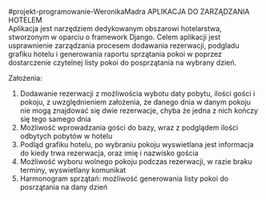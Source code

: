 #projekt-programowanie-WeronikaMadra
APLIKACJA DO ZARZĄDZANIA HOTELEM <br>
Aplikacja jest narzędziem dedykowanym obszarowi hotelarstwa, stworzonym w oparciu o framework Django. Celem aplikacji jest usprawnienie zarządzania procesem dodawania rezerwacji, podgladu grafiku hotelu i generowania raportu sprzątania pokoi w poprzez dostarczenie czytelnej listy pokoi do posprzątania na wybrany dzień.<br>           

Założenia:
1.	Dodawanie rezerwacji z możliwościa wybotu daty pobytu, ilości gości i pokoju, z uwzględnieniem założenia, że danego dnia w danym pokoju nie mogą znajdować się dwie rezerwacje, chyba że jedna z nich kończy się tego samego dnia <br>
2.	Możliwość wprowadzania gości do bazy, wraz z podglądem ilości odbytych pobytów w hotelu <br>
3.	Podląd grafiku hotelu, po wybraniu pokoju wyswietlana jest informacja do kiedy trwa rezerwacja, oraz imię i nazwisko gościa <br>
4.	Możliwość wyboru wolnego pokoju podczas rezerwacji, w razie braku terminy, wyswietlany komunikat<br>
5.	Harmonogram sprzątań: możliwość generowania listy pokoi do posrzątania na dany dzień  <br>
